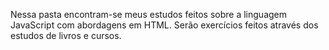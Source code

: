 Nessa pasta encontram-se meus estudos feitos sobre a linguagem JavaScript com abordagens em HTML. Serão exercícios feitos através dos estudos de livros e cursos.
